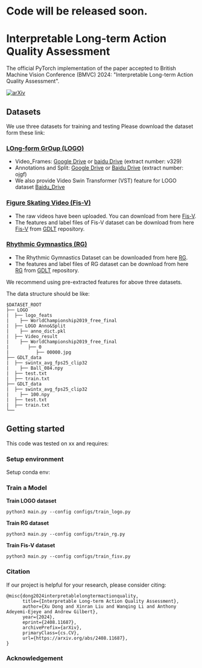 # Code will be released soon.
# Interpretable Long-term Action Quality Assessment
The official PyTorch implementation of the paper accepted to British Machine Vision Conference (BMVC) 2024: "Interpretable Long-term Action Quality Assessment".

[![arXiv](https://img.shields.io/badge/arXiv-2406.07524-red.svg)](https://arxiv.org/abs/2408.11687)



## Datasets
We use three datasets for training and testing
Please download the dataset form these link:
### [LOng-form GrOup (LOGO)](https://github.com/shiyi-zh0408/LOGO)
- Video_Frames:  [Google Drive](https://drive.google.com/file/d/1-MpOQSo72TZhoTzr8bqviDezi-ge7o6V/view?usp=sharing) or [baidu Drive](https://pan.baidu.com/s/1GNi_ZcbSq6oi2SEX_iuFwA?pwd=v329) (extract number: v329) 
- Annotations and Split: [Google Drive](https://drive.google.com/drive/folders/1i4lG1_iwP0lHMCvyYlqS8h7YRQCSRFyA?usp=drive_link) or [Baidu Drive](https://pan.baidu.com/s/1UwlGzCeq_UjY0GbOnaHXxw?pwd=ojgf) (extract number: ojgf)
- We also provide Video Swin Transformer (VST) feature for LOGO dataset [Baidu_Drive](https://drive.google.com/drive/folders/1i4lG1_iwP0lHMCvyYlqS8h7YRQCSRFyA?usp=drive_link)
### [Figure Skating Video (Fis-V)](https://github.com/chmxu/MS_LSTM)
- The raw videos have been uploaded. You can download from here [Fis-V](https://drive.google.com/file/d/1FQ0-H3gkdlcoNiCe8RtAoZ3n7H1psVCI/view?usp=sharing).
- The features and label files of Fis-V dataset can be download from here [Fis-V](https://1drv.ms/u/s!AqXkt0Mw7p9llWEihc533CB87U5P?e=EadhCo) from [GDLT](https://github.com/xuangch/CVPR22_GDLT) repository.
### [Rhythmic Gymnastics (RG)](https://github.com/qinghuannn/ACTION-NET)
- The Rhythmic Gymnastics Dataset can be downloaded from here [RG](https://1drv.ms/u/s!ApyE_Lf3PFl2issDbaK99shfZRKchg?e=fdd2eO).
- The features and label files of RG dataset can be download from here [RG](https://1drv.ms/u/s!AqXkt0Mw7p9llVaV2oV1mwmdAICG) from [GDLT](https://github.com/xuangch/CVPR22_GDLT) repository.

We recommend using pre-extracted features for above three datasets.

The data structure should be like:
```
$DATASET_ROOT
├── LOGO
|  ├── logo_feats
|    ├── WorldChampionship2019_free_final
|  ├── LOGO Anno&Split
|    ├── anno_dict.pkl
|  ├── Video_result
|    ├── WorldChampionship2019_free_final
|       ├── 0
|          ├── 00000.jpg
├── GDLT_data
|  ├── swintx_avg_fps25_clip32
|    ├── Ball_084.npy
|  ├── test.txt
|  ├── train.txt
├── GDLT_data
|  ├── swintx_avg_fps25_clip32
|    ├── 100.npy
|  ├── test.txt
|  ├── train.txt
└──
```

## Getting started
This code was tested on xx and requires:

### Setup environment

Setup conda env:

### Train a Model

**Train LOGO dataset**
```
python3 main.py --config configs/train_logo.py
```
**Train RG dataset**
```
python3 main.py --config configs/train_rg.py
```
**Train Fis-V dataset**
```
python3 main.py --config configs/train_fisv.py
```
### Citation
If our project is helpful for your research, please consider citing:
```
@misc{dong2024interpretablelongtermactionquality,
      title={Interpretable Long-term Action Quality Assessment}, 
      author={Xu Dong and Xinran Liu and Wanqing Li and Anthony Adeyemi-Ejeye and Andrew Gilbert},
      year={2024},
      eprint={2408.11687},
      archivePrefix={arXiv},
      primaryClass={cs.CV},
      url={https://arxiv.org/abs/2408.11687}, 
}
```

### Acknowledgement

